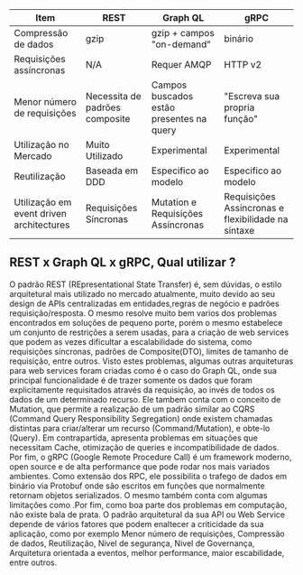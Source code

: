 |Item                                          | REST | Graph QL | gRPC |
|------------------------------------------|------|----------|------|
| Compressão de dados                      |gzip  |gzip + campos "on-demand"| binário|
| Requisições assíncronas                  |N/A   |Requer AMQP|HTTP v2|
| Menor número de requisições              |Necessita de padrões composite|Campos buscados estão presentes na query|"Escreva sua propria função"|
| Utilização no Mercado                    |Muito Utilizado|Experimental|Experimental|
| Reutilização                             |Baseada em DDD|Especifico ao modelo|Especifico ao modelo|
| Utilização em event driven architectures |Requisições Síncronas|Mutation e Requisições Assíncronas| Requisições Assíncronas e flexibilidade na sintaxe|


## REST x Graph QL x gRPC, Qual utilizar ?

O padrão REST (REpresentational State Transfer) é, sem dúvidas, o estilo arquitetural mais utilizado no mercado atualmente, muito devido ao seu design de APIs centralizadas em entidades,regras de negócio e padrões requisição/resposta. O mesmo resolve muito bem varios dos problemas encontrados em soluções de pequeno porte, porém o mesmo estabelece um conjunto de restrições a serem usadas, para a criação de web services que podem as vezes dificultar a escalabilidade do sistema, como requisições síncronas, padrões de Composite(DTO), limites de tamanho de requisição, entre outros. Visto estes problemas, algumas outras arquiteturas para web services foram criadas como é o caso do Graph QL, onde sua principal funcionalidade é de trazer somente os dados que foram explicitamente requisitados através da requisição, ao invés de todos os dados de um determinado recurso. Ele tambem conta com o conceito de Mutation, que permite a realização de um padrão similar ao CQRS (Command Query Responsibility Segregation) onde existem chamadas distintas para criar/alterar um recurso (Command/Mutation), e obte-lo (Query). Em contrapartida, apresenta problemas em situações que necessitam Cache, otimização de queries e incompatibilidade de dados. Por fim, o gRPC (Google Remote Procedure Call) é um framework moderno, open source e de alta performance que pode rodar nos mais variados ambientes. Como extensão dos RPC, ele possibilita o trafego de dados em binário via Protobuf onde são escritos em funções que normalmente retornam objetos serializados. O mesmo também conta com algumas limitações como .Por fim, como boa parte dos problemas em computação, não existe bala de prata. O padrão arquitetural da sua API ou Web Service depende de vários fatores que podem enaltecer a criticidade da sua aplicação, como por exemplo Menor número de requisições, Compressão de dados, Reutilização, Nivel de segurança, Nivel de Governança, Arquitetura orientada a eventos, melhor performance, maior escabilidade, entre outros.